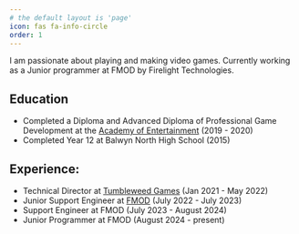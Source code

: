 ```yaml
---
# the default layout is 'page'
icon: fas fa-info-circle
order: 1
---
```


I am passionate about playing and making video games. Currently working as a Junior programmer at FMOD by Firelight Technologies.

## Education
- Completed a Diploma and Advanced Diploma of Professional Game Development at the [Academy of Entertainment](https://aie.edu.au/) (2019 - 2020)
- Completed Year 12 at Balwyn North High School (2015)

## Experience:
- Technical Director at [Tumbleweed Games](https://tumbleweedgames.com/) (Jan 2021 - May 2022)
- Junior Support Engineer at [FMOD](https://www.fmod.com/) (July 2022 - July 2023)
- Support Engineer at FMOD (July 2023 - August 2024)
- Junior Programmer at FMOD (August 2024 - present)